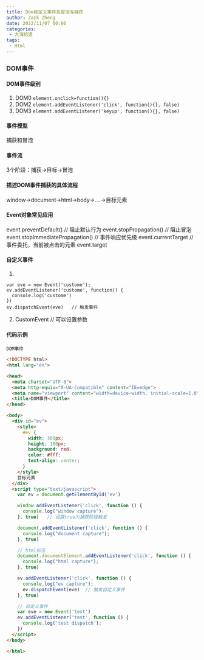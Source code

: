 ```yaml
---
title: Dom自定义事件及冒泡与捕获
author: Zack Zheng
date: 2022/11/07 00:00
categories:
 - 大海拾遗
tags:
 - Html
---
```


### DOM事件

#### DOM事件级别
1. DOM0 `element.onclick=function(){}`
2. DOM2 `element.addEventListener('click', function(){}, false)`
3. DOM3 `element.addEventListener('keyup', function(){}, false)`


#### 事件模型
捕获和冒泡

#### 事件流
3个阶段：捕获->目标->冒泡

#### 描述DOM事件捕获的具体流程
window->document->html->body->....->目标元素

#### Event对象常见应用
event.preventDefault()  // 阻止默认行为
event.stopPropagation()  // 阻止冒泡
event.stopImmediatePropagation()  // 事件响应优先级
event.currentTarget  // 事件委托，当前被点击的元素
event.target

#### 自定义事件

1. 
```
var eve = new Event('custome');
ev.addEventListener('custome', function() {
  console.log('custome')
})
ev.dispatchEvent(eve)   // 触发事件
```

2. CustomEvent // 可以设置参数

#### 代码示例
`DOM事件`


```html
<!DOCTYPE html>
<html lang="en">

<head>
  <meta charset="UTF-8">
  <meta http-equiv="X-UA-Compatible" content="IE=edge">
  <meta name="viewport" content="width=device-width, initial-scale=1.0">
  <title>DOM事件</title>
</head>

<body>
  <div id="ev">
    <style>
      #ev {
        width: 300px;
        height: 100px;
        background: red;
        color: #fff;
        text-align: center;
      }
    </style>
    目标元素
  </div>
  <script type="text/javascript">
    var ev = document.getElementById('ev')

    window.addEventListener('click', function () {
      console.log("window capture");
    }, true)   // 设置true为捕获阶段触发

    document.addEventListener('click', function () {
      console.log("document capture");
    }, true)

    // html标签
    document.documentElement.addEventListener('click', function () {
      console.log("html capture");
    }, true)

    ev.addEventListener('click', function () {
      console.log("ev capture");
      ev.dispatchEvent(eve)  // 触发自定义事件
    }, true)

    // 自定义事件
    var eve = new Event('test')
    ev.addEventListener('test', function () {
      console.log('test dispatch');
    })
  </script>
</body>

</html>
```
